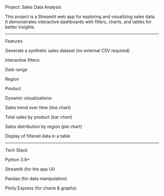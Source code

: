 Project: Sales Data Analysis

This project is a Streamlit web app for exploring and visualizing sales data.
It demonstrates interactive dashboards with filters, charts, and tables for better insights.


---

 Features

Generate a synthetic sales dataset (no external CSV required)

Interactive filters:

Date range

Region

Product


Dynamic visualizations:

Sales trend over time (line chart)

Total sales by product (bar chart)

Sales distribution by region (pie chart)


Display of filtered data in a table



---

 Tech Stack

Python 3.9+

Streamlit (for the app UI)

Pandas (for data manipulation)

Plotly Express (for charts & graphs)
